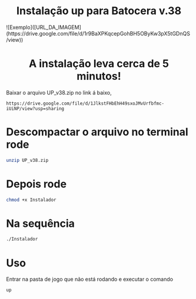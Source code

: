 <center><h1>Instalação up para Batocera v.38</h1></center>
![Exemplo]([URL_DA_IMAGEM](https://drive.google.com/file/d/1r9BaXPKqcepGohBH5OByKw3pX5tGDnQS/view))




<center><h1>A instalação leva cerca de 5 minutos!</h1></center>

Baixar o arquivo UP_v38.zip no link á baixo, 


```
https://drive.google.com/file/d/1JlkstFHbEhH49sxoJMvUrfbfmc-iUiNP/view?usp=sharing

```

# Descompactar o arquivo no terminal rode 

```bash
unzip UP_v38.zip
```

# Depois rode 
```bash
chmod +x Instalador 
```

# Na sequência 
```bash
./Instalador
```

# Uso

Entrar na pasta de jogo que não está rodando e executar o comando 

```bash
up

```
